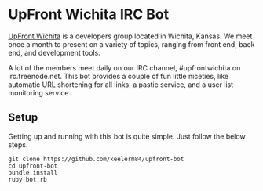 # UpFront Wichita IRC Bot

[UpFront Wichita](http://upfrontwichita.com) is a developers group
located in Wichita, Kansas.  We meet once a month to present on a
variety of topics, ranging from front end, back end, and development
tools.

A lot of the members meet daily on our IRC channel, #upfrontwichita on
irc.freenode.net.  This bot provides a couple of fun little niceties,
like automatic URL shortening for all links, a pastie service, and a
user list monitoring service.

## Setup
Getting up and running with this bot is quite simple.  Just follow the
below steps.

    git clone https://github.com/keelerm84/upfront-bot
    cd upfront-bot
    bundle install
    ruby bot.rb
